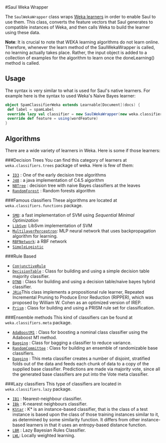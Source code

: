 #Saul Weka Wrapper

The `SaulWekaWrapper` class wraps [Weka learners](http://www.cs.waikato.ac.nz/ml/weka/) in order to enable Saul to use them.
This class, converts the feature vectors that Saul generates to compatible instances of Weka, and then calls Weka to build the learner using these data.

**Note**: It is crucial to note that WEKA learning algorithms do not learn online. Therefore, whenever the learn method of the SaulWekaWrapper is called, no learning actually takes place. Rather, the input object is added to a collection of examples for the algorithm to learn once the doneLearning() method is called.

## Usage
The syntax is very similar to what is used for Saul's native learners. For example here is the syntax to used Weka's Naive Bayes learner:

```scala
object SpamClassifierWeka extends Learnable[Document](docs) {
 def label = spamLabel
 override lazy val classifier = new SaulWekaWrapper(new weka.classifiers.bayes.NaiveBayes())
 override def feature = using(wordFeature)
}
```

## Algorithms

There are a wide variety of learners in Weka. Here is some if those learners:

###Decision Trees
You can find this category of learners at `weka.classifiers.trees` package of weka.
Here is few of them: 

* [`ID3`](http://weka.sourceforge.net/doc.stable/weka/classifiers/trees/Id3.html) : One of the early decision tree algorithms
* [`J48`](http://weka.sourceforge.net/doc.dev/weka/classifiers/trees/J48.html) : a java implementation of C4.5 algorithm
* [`NBTree`](http://weka.sourceforge.net/doc.packages/naiveBayesTree/weka/classifiers/trees/NBTree.html) : decision tree with naive Bayes classifiers at the leaves
* [`RandomForest`](http://weka.sourceforge.net/doc.dev/weka/classifiers/trees/RandomForest.html) : Random forests algorithm

###Famous classifiers
These algorithms are located at `weka.classifiers.functions` package.

* [`SMO`](http://weka.sourceforge.net/doc.dev/weka/classifiers/functions/SMO.html): a fast implementation of SVM using *Sequential Minimal Optimization*
* [`LibSvm`](http://weka.sourceforge.net/doc.stable/weka/classifiers/functions/LibSVM.html): LibSvm implementation of SVM
* [`MultilayerPerceptron`](http://weka.sourceforge.net/doc.dev/weka/classifiers/functions/MultilayerPerceptron.html): MLP neural network that uses backpropagation algorithm for learning.
* [`RBFNetwork`](http://weka.sourceforge.net/doc.stable/weka/classifiers/functions/RBFNetwork.html): a RBF network
* [`SimpleLogistic`](http://weka.sourceforge.net/doc.dev/weka/classifiers/functions/SimpleLogistic.html)

###Rule Based 

* [`ConjunctiveRule`](http://weka.sourceforge.net/doc.packages/conjunctiveRule/weka/classifiers/rules/ConjunctiveRule.html)
* [`DecisionTable`](http://weka.sourceforge.net/doc.dev/weka/classifiers/rules/DecisionTable.html) : Class for building and using a simple decision table majority classifier.
* [`DTNB`](http://weka.sourceforge.net/doc.packages/DTNB/weka/classifiers/rules/DTNB.html) : Class for building and using a decision table/naive bayes hybrid classifier.
* [`JRip`](http://weka.sourceforge.net/doc.stable/weka/classifiers/rules/JRip.html)This class implements a propositional rule learner, Repeated Incremental Pruning to Produce Error Reduction (RIPPER), which was proposed by William W. Cohen as an optimized version of IREP.
* [`Prism`](http://weka.sourceforge.net/doc.packages/simpleEducationalLearningSchemes/weka/classifiers/rules/Prism.html) : Class for building and using a PRISM rule set for classification.

###Ensemble methods
This kind of classifiers can be found at `weka.classifiers.meta` package.
 
* [`AdaBoostM1`](http://weka.sourceforge.net/doc.dev/weka/classifiers/meta/AdaBoostM1.html) : Class for boosting a nominal class classifier using the Adaboost M1 method. 
* [`Bagging`](http://weka.sourceforge.net/doc.stable/weka/classifiers/meta/Bagging.html) : Class for bagging a classifier to reduce variance.
* [`RandomCommittee`](http://weka.sourceforge.net/doc.dev/weka/classifiers/meta/RandomCommittee.html) : Class for building an ensemble of randomizable base classifiers.
* [`Dagging`](http://weka.sourceforge.net/doc.packages/dagging/weka/classifiers/meta/Dagging.html) : This meta classifier creates a number of disjoint, stratified folds out of the data and feeds each chunk of data to a copy of the supplied base classifier. Predictions are made via majority vote, since all the generated base classifiers are put into the Vote meta classifier.
 
###Lazy classifiers
This type of classifiers are located in `weka.classifiers.lazy` package.

* [`IB1`](http://weka.sourceforge.net/doc.stable/weka/classifiers/lazy/IB1.html) : Nearest-neighbour classifier.
* [`IBk`](http://weka.sourceforge.net/doc.dev/weka/classifiers/lazy/IBk.html) : K-nearest neighbours classifier. 
* [`KStar`](http://weka.sourceforge.net/doc.dev/weka/classifiers/lazy/KStar.html) : K* is an instance-based classifier, that is the class of a test instance is based upon the class of those training instances similar to it, as determined by some similarity function. It differs from other instance-based learners in that it uses an entropy-based distance function.
* [`LBR`](http://weka.sourceforge.net/doc.stable/weka/classifiers/lazy/LBR.html) : Lazy Bayesian Rules Classifier.
* [`LWL`](http://weka.sourceforge.net/doc.dev/weka/classifiers/lazy/LWL.html): Locally weighted learning.
